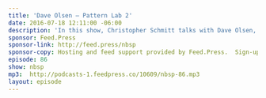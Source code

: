 ```yaml
---
title: 'Dave Olsen — Pattern Lab 2'
date: 2016-07-18 12:11:00 -06:00
description: 'In this show, Christopher Schmitt talks with Dave Olsen, programmer/ project manager with West Virginia University, about the recent release of Pattern Lab 2. Pattern Lab helps teams build thoughtful, pattern-driven UIs using atomic design principles.'
sponsor: Feed.Press
sponsor-link: http://feed.press/nbsp
sponsor-copy: Hosting and feed support provided by Feed.Press.  Sign-up today and try FeedPress on a 14 day trial (no contracts or commitments). Use promo code *nbsp* during checkout to get 10% off your first year.
episode: 86
show: nbsp
mp3:  http://podcasts-1.feedpress.co/10609/nbsp-86.mp3
layout: episode
---
```

